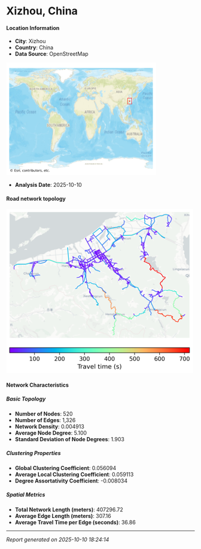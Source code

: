 # Xizhou, China

#### Location Information

- **City**: Xizhou
- **Country**: China
- **Data Source**: OpenStreetMap
<img src="Xizhou_location.png" alt="Xizhou Location Map" width="400" />

- **Analysis Date**: 2025-10-10

#### Road network topology

<img src="Xizhou_network_map.png" alt="Xizhou Road Network Map" width="500"/>

#### Network Characteristics

##### Basic Topology

- **Number of Nodes**: 520
- **Number of Edges**: 1,326
- **Network Density**: 0.004913
- **Average Node Degree**: 5.100
- **Standard Deviation of Node Degrees**: 1.903

##### Clustering Properties

- **Global Clustering Coefficient**: 0.056094
- **Average Local Clustering Coefficient**: 0.059113
- **Degree Assortativity Coefficient**: -0.008034

##### Spatial Metrics

- **Total Network Length (meters)**: 407296.72
- **Average Edge Length (meters)**: 307.16
- **Average Travel Time per Edge (seconds)**: 36.86

---
*Report generated on 2025-10-10 18:24:14*
